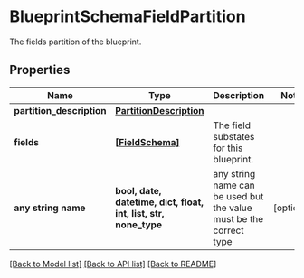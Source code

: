 # BlueprintSchemaFieldPartition

The fields partition of the blueprint.

## Properties
Name | Type | Description | Notes
------------ | ------------- | ------------- | -------------
**partition_description** | [**PartitionDescription**](PartitionDescription.md) |  | 
**fields** | [**[FieldSchema]**](FieldSchema.md) | The field substates for this blueprint. | 
**any string name** | **bool, date, datetime, dict, float, int, list, str, none_type** | any string name can be used but the value must be the correct type | [optional]

[[Back to Model list]](../README.md#documentation-for-models) [[Back to API list]](../README.md#documentation-for-api-endpoints) [[Back to README]](../README.md)


